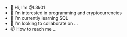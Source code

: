 - 👋 Hi, I’m @L3k01
- 👀 I’m interested in programming and cryptocurrencies
- 🌱 I’m currently learning SQL
- 💞️ I’m looking to collaborate on ...
- 📫 How to reach me ...

<!---
L3k01/L3k01 is a ✨ special ✨ repository because its `README.md` (this file) appears on your GitHub profile.
You can click the Preview link to take a look at your changes.
--->
